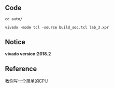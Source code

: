 ## Code

`cd auto/`

`vivado -mode tcl -source build_soc.tcl lab_3.xpr`

## Notice

**vivado version:2018.2**

## Reference
[教你写一个简单的CPU](https://www.bilibili.com/video/BV1pK4y1C7es)

